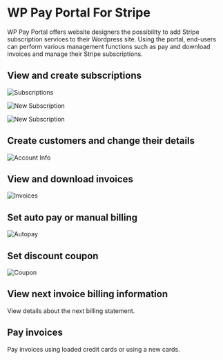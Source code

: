 # WP Pay Portal For Stripe

WP Pay Portal offers website designers the possibility to add Stripe subscription services to their Wordpress site. Using the portal, end-users can perform various management functions such as pay and download invoices and manage their Stripe subscriptions. 

## View and create subscriptions 

![Subscriptions](https://raw.githubusercontent.com/stimulussoft/wppayportal/master/img/subscriptions.png)

![New Subscription](https://raw.githubusercontent.com/stimulussoft/wppayportal/master/img/newsubscription.png)

![New Subscription](https://raw.githubusercontent.com/stimulussoft/wppayportal/master/newsubscription2.png)

## Create customers and change their details 

![Account Info](https://raw.githubusercontent.com/stimulussoft/wppayportal/master/accountinfo.png)

## View and download invoices

![Invoices](https://raw.githubusercontent.com/stimulussoft/wppayportal/master/invoices.png)

## Set auto pay or manual billing

![Autopay](https://raw.githubusercontent.com/stimulussoft/wppayportal/master/autopay.png)

## Set discount coupon

![Coupon](https://raw.githubusercontent.com/stimulussoft/wppayportal/master/coupon.png)

## View next invoice billing information

View details about the next billing statement.

## Pay invoices

Pay invoices using loaded credit cards or using a new cards.




